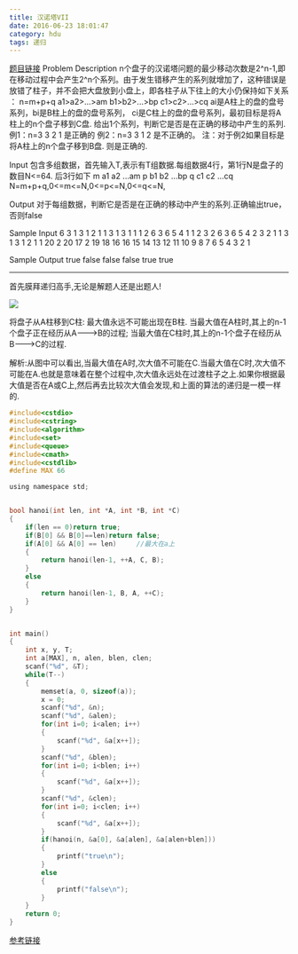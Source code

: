 ```yaml
---
title: 汉诺塔VII
date: 2016-06-23 18:01:47
category: hdu
tags: 递归
---
```

[题目链接](http://acm.hdu.edu.cn/game/entry/problem/show.php?chapterid=2&sectionid=2&problemid=3)
Problem Description
n个盘子的汉诺塔问题的最少移动次数是2^n-1,即在移动过程中会产生2^n个系列。由于发生错移产生的系列就增加了，这种错误是放错了柱子，并不会把大盘放到小盘上，即各柱子从下往上的大小仍保持如下关系 ： 
n=m+p+q
a1>a2>...>am
b1>b2>...>bp
c1>c2>...>cq
ai是A柱上的盘的盘号系列，bi是B柱上的盘的盘号系列， ci是C柱上的盘的盘号系列，最初目标是将A柱上的n个盘子移到C盘. 给出1个系列，判断它是否是在正确的移动中产生的系列.
例1：n=3
3
2
1
是正确的
例2：n=3
3
1
2
是不正确的。
注：对于例2如果目标是将A柱上的n个盘子移到B盘. 则是正确的.
 

Input
包含多组数据，首先输入T,表示有T组数据.每组数据4行，第1行N是盘子的数目N<=64.
后3行如下
m a1 a2 ...am
p b1 b2 ...bp
q c1 c2 ...cq
N=m+p+q,0<=m<=N,0<=p<=N,0<=q<=N,
 

Output
对于每组数据，判断它是否是在正确的移动中产生的系列.正确输出true，否则false
 

Sample Input
6
3
1 3
1 2
1 1
3
1 3
1 1
1 2
6
3 6 5 4
1 1
2 3 2
6
3 6 5 4
2 3 2
1 1
3
1 3
1 2
1 1
20
2 20 17
2 19 18
16 16 15 14 13 12 11 10 9 8 7 6 5 4 3 2 1
 

Sample Output
true
false
false
false
true
true
<hr/>

首先膜拜递归高手,无论是解题人还是出题人!

![](http://o6ibfi17w.bkt.clouddn.com/images/hannoi.png)

将盘子从A柱移到C柱:
最大值永远不可能出现在B柱.
当最大值在A柱时,其上的n-1个盘子正在经历从A--->B的过程;
当最大值在C柱时,其上的n-1个盘子在经历从B--->C的过程.

解析:从图中可以看出,当最大值在A时,次大值不可能在C.当最大值在C时,次大值不可能在A.也就是意味着在整个过程中,次大值永远处在过渡柱子之上.如果你根据最大值是否在A或C上,然后再去比较次大值会发现,和上面的算法的递归是一模一样的.

```c
#include<cstdio>
#include<cstring>
#include<algorithm>
#include<set>
#include<queue>
#include<cmath>
#include<cstdlib>
#define MAX 66

using namespace std;


bool hanoi(int len, int *A, int *B, int *C)
{
    if(len == 0)return true;
    if(B[0] && B[0]==len)return false;
    if(A[0] && A[0] == len)     //最大在a上
    {
        return hanoi(len-1, ++A, C, B);
    }
    else
    {
        return hanoi(len-1, B, A, ++C);
    }
}


int main()
{
    int x, y, T;
    int a[MAX], n, alen, blen, clen;
    scanf("%d", &T);
    while(T--)
    {
        memset(a, 0, sizeof(a));
        x = 0;
        scanf("%d", &n);
        scanf("%d", &alen);
        for(int i=0; i<alen; i++)
        {
            scanf("%d", &a[x++]);
        }
        scanf("%d", &blen);
        for(int i=0; i<blen; i++)
        {
            scanf("%d", &a[x++]);
        }
        scanf("%d", &clen);
        for(int i=0; i<clen; i++)
        {
            scanf("%d", &a[x++]);
        }
        if(hanoi(n, &a[0], &a[alen], &a[alen+blen]))
        {
            printf("true\n");
        }
        else
        {
            printf("false\n");
        }
    }
    return 0;
}

```

[参考链接](http://www.cnblogs.com/xuxueyang/p/4290930.html)